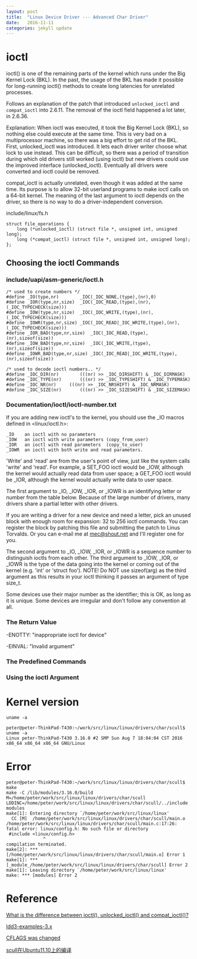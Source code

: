 ```yaml
---
layout: post
title:  "Linux Device Driver --- Advanced Char Driver"
date:   2016-11-11 
categories: jekyll update
---
```


# ioctl

ioctl() is one of the remaining parts of the kernel which runs under the Big Kernel Lock (BKL). In the past, the usage of the BKL has made it possible for long-running ioctl() methods to create long latencies for unrelated processes.

Follows an explanation of the patch that introduced `unlocked_ioctl` and `compat_ioctl` into 2.6.11. The removal of the ioctl field happened a lot later, in 2.6.36.

Explanation: When ioctl was executed, it took the Big Kernel Lock (BKL), so nothing else could execute at the same time. This is very bad on a multiprocessor machine, so there was a big effort to get rid of the BKL. First, unlocked_ioctl was introduced. It lets each driver writer choose what lock to use instead. This can be difficult, so there was a period of transition during which old drivers still worked (using ioctl) but new drivers could use the improved interface (unlocked_ioctl). Eventually all drivers were converted and ioctl could be removed.

compat_ioctl is actually unrelated, even though it was added at the same time. Its purpose is to allow 32-bit userland programs to make ioctl calls on a 64-bit kernel. The meaning of the last argument to ioctl depends on the driver, so there is no way to do a driver-independent conversion.

include/linux/fs.h

	struct file_operations {
		long (*unlocked_ioctl) (struct file *, unsigned int, unsigned long);
		long (*compat_ioctl) (struct file *, unsigned int, unsigned long);
	};



## Choosing the ioctl Commands


### include/uapi/asm-generic/ioctl.h

	/* used to create numbers */
	#define _IO(type,nr)		_IOC(_IOC_NONE,(type),(nr),0)
	#define _IOR(type,nr,size)	_IOC(_IOC_READ,(type),(nr),(_IOC_TYPECHECK(size)))
	#define _IOW(type,nr,size)	_IOC(_IOC_WRITE,(type),(nr),(_IOC_TYPECHECK(size)))
	#define _IOWR(type,nr,size)	_IOC(_IOC_READ|_IOC_WRITE,(type),(nr),(_IOC_TYPECHECK(size)))
	#define _IOR_BAD(type,nr,size)	_IOC(_IOC_READ,(type),(nr),sizeof(size))
	#define _IOW_BAD(type,nr,size)	_IOC(_IOC_WRITE,(type),(nr),sizeof(size))
	#define _IOWR_BAD(type,nr,size)	_IOC(_IOC_READ|_IOC_WRITE,(type),(nr),sizeof(size))

	/* used to decode ioctl numbers.. */
	#define _IOC_DIR(nr)		(((nr) >> _IOC_DIRSHIFT) & _IOC_DIRMASK)
	#define _IOC_TYPE(nr)		(((nr) >> _IOC_TYPESHIFT) & _IOC_TYPEMASK)
	#define _IOC_NR(nr)		(((nr) >> _IOC_NRSHIFT) & _IOC_NRMASK)
	#define _IOC_SIZE(nr)		(((nr) >> _IOC_SIZESHIFT) & _IOC_SIZEMASK)


### Documentation/ioctl/ioctl-number.txt

If you are adding new ioctl's to the kernel, you should use the _IO
macros defined in <linux/ioctl.h>:

    _IO    an ioctl with no parameters
    _IOW   an ioctl with write parameters (copy_from_user)
    _IOR   an ioctl with read parameters  (copy_to_user)
    _IOWR  an ioctl with both write and read parameters.

'Write' and 'read' are from the user's point of view, just like the
system calls 'write' and 'read'.  For example, a SET_FOO ioctl would
be _IOW, although the kernel would actually read data from user space;
a GET_FOO ioctl would be _IOR, although the kernel would actually write
data to user space.

The first argument to _IO, _IOW, _IOR, or _IOWR is an identifying letter
or number from the table below.  Because of the large number of drivers,
many drivers share a partial letter with other drivers.

If you are writing a driver for a new device and need a letter, pick an
unused block with enough room for expansion: 32 to 256 ioctl commands.
You can register the block by patching this file and submitting the
patch to Linus Torvalds.  Or you can e-mail me at <mec@shout.net> and
I'll register one for you.

The second argument to _IO, _IOW, _IOR, or _IOWR is a sequence number
to distinguish ioctls from each other.  The third argument to _IOW,
_IOR, or _IOWR is the type of the data going into the kernel or coming
out of the kernel (e.g.  'int' or 'struct foo').  NOTE!  Do NOT use
sizeof(arg) as the third argument as this results in your ioctl thinking
it passes an argument of type size_t.

Some devices use their major number as the identifier; this is OK, as
long as it is unique.  Some devices are irregular and don't follow any
convention at all.



### The Return Value

-ENOTTY: "inappropriate ioctl for device"

-EINVAL: "Invalid argument"


### The Predefined Commands


### Using the ioctl Argument


# Kernel version

`uname -a`

	peter@peter-ThinkPad-T430:~/work/src/linux/linux/drivers/char/scull$ uname -a
	Linux peter-ThinkPad-T430 3.16.0 #2 SMP Sun Aug 7 18:04:04 CST 2016 x86_64 x86_64 x86_64 GNU/Linux


# Error

	peter@peter-ThinkPad-T430:~/work/src/linux/linux/drivers/char/scull$ make
	make -C /lib/modules/3.16.0/build M=/home/peter/work/src/linux/linux/drivers/char/scull LDDINC=/home/peter/work/src/linux/linux/drivers/char/scull/../include modules
	make[1]: Entering directory `/home/peter/work/src/linux/linux'
	  CC [M]  /home/peter/work/src/linux/linux/drivers/char/scull/main.o
	/home/peter/work/src/linux/linux/drivers/char/scull/main.c:17:26: fatal error: linux/config.h: No such file or directory
	 #include <linux/config.h>
				  ^
	compilation terminated.
	make[2]: *** [/home/peter/work/src/linux/linux/drivers/char/scull/main.o] Error 1
	make[1]: *** [_module_/home/peter/work/src/linux/linux/drivers/char/scull] Error 2
	make[1]: Leaving directory `/home/peter/work/src/linux/linux'
	make: *** [modules] Error 2




# Reference

[What is the difference between ioctl(), unlocked_ioctl() and compat_ioctl()?
](http://unix.stackexchange.com/questions/4711/what-is-the-difference-between-ioctl-unlocked-ioctl-and-compat-ioctl)

[ldd3-examples-3.x](https://github.com/duxing2007/ldd3-examples-3.x)

[CFLAGS was changed](http://blog.chinaunix.net/uid-24467128-id-3125691.html)

[scull在Ubuntu11.10上的编译](http://www.cnblogs.com/xiaoya901109/archive/2012/11/21/2780789.html)


